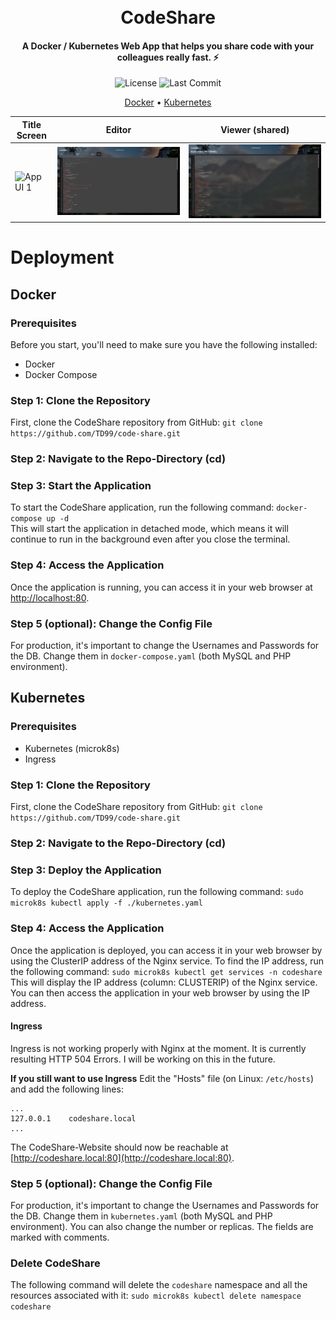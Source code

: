 <h1 align="center">
  <br>
  CodeShare
  <br>
</h1>

<h4 align="center">A Docker / Kubernetes Web App that helps you share code with your colleagues really fast. ⚡</h4>

<p align="center">
  <img src="https://img.shields.io/github/license/TD99/code-share?style=for-the-badge" alt="License">
  <img src="https://img.shields.io/github/last-commit/TD99/code-share?style=for-the-badge" alt="Last Commit">
</p>

<p align="center">
  <a href="#docker">Docker</a> •
  <a href="#kubernetes">Kubernetes</a>
</p>

<table>
  <thead>
    <tr>
      <th>Title Screen</th>
      <th>Editor</th>
      <th>Viewer (shared)</th>
    </tr>
  </thead>
  <tbody>
    <tr>
      <td><img src=".assets/cs-1.png" alt="App UI 1"></td>
      <td><img src=".assets/cs-2.png" alt="App UI 2"></td>
      <td><img src=".assets/cs-3.png" alt="App UI 3"></td>
    </tr>
  </tbody>
</table>

# Deployment
## Docker
### Prerequisites
Before you start, you'll need to make sure you have the following installed:
- Docker
- Docker Compose

### Step 1: Clone the Repository
First, clone the CodeShare repository from GitHub:
```git clone https://github.com/TD99/code-share.git```  

### Step 2: Navigate to the Repo-Directory (cd)

### Step 3: Start the Application
To start the CodeShare application, run the following command:
```docker-compose up -d```  
This will start the application in detached mode, which means it will continue to run in the background even after you close the terminal.

### Step 4: Access the Application
Once the application is running, you can access it in your web browser at [http://localhost:80](http://localhost:80).

### Step 5 (optional): Change the Config File
For production, it's important to change the Usernames and Passwords for the DB. Change them in `docker-compose.yaml` (both MySQL and PHP environment).

## Kubernetes
### Prerequisites
- Kubernetes (microk8s)
- Ingress

### Step 1: Clone the Repository
First, clone the CodeShare repository from GitHub:
```git clone https://github.com/TD99/code-share.git```  

### Step 2: Navigate to the Repo-Directory (cd)

### Step 3: Deploy the Application
To deploy the CodeShare application, run the following command:
```sudo microk8s kubectl apply -f ./kubernetes.yaml```  

### Step 4: Access the Application
Once the application is deployed, you can access it in your web browser by using the ClusterIP address of the Nginx service. To find the IP address, run the following command:
```sudo microk8s kubectl get services -n codeshare```  
This will display the IP address (column: CLUSTERIP) of the Nginx service. You can then access the application in your web browser by using the IP address.

#### Ingress
Ingress is not working properly with Nginx at the moment. It is currently resulting HTTP 504 Errors. I will be working on this in the future.

**If you still want to use Ingress**
Edit the "Hosts" file (on Linux: `/etc/hosts`) and add the following lines:
```
...
127.0.0.1    codeshare.local
...
```
The CodeShare-Website should now be reachable at [http://codeshare.local:80](http://codeshare.local:80).

### Step 5 (optional): Change the Config File
For production, it's important to change the Usernames and Passwords for the DB. Change them in `kubernetes.yaml` (both MySQL and PHP environment). You can also change the number or replicas. The fields are marked with comments.

### Delete CodeShare
The following command will delete the `codeshare` namespace and all the resources associated with it:
```sudo microk8s kubectl delete namespace codeshare```  
